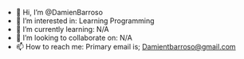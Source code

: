 - 👋 Hi, I’m @DamienBarroso
- 👀 I’m interested in: Learning Programming
- 🌱 I’m currently learning: N/A
- 💞️ I’m looking to collaborate on: N/A
- 📫 How to reach me: Primary email is; Damientbarroso@gmail.com

<!---
DamienBarroso/DamienBarroso is a ✨ special ✨ repository because its `README.md` (this file) appears on your GitHub profile.
You can click the Preview link to take a look at your changes.
--->
